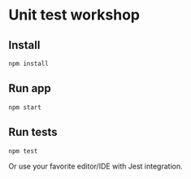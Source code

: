 # Unit test workshop

## Install

```
npm install
```

## Run app

```
npm start
```

## Run tests

```
npm test
```

Or use your favorite editor/IDE with Jest integration.
